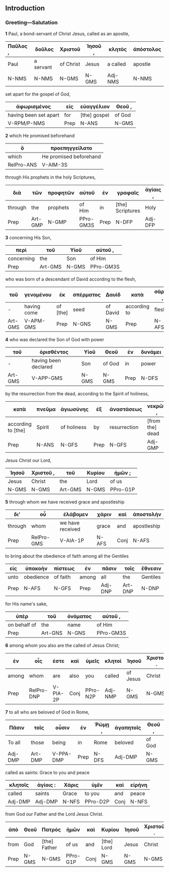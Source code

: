## Introduction

### Greeting—Salutation

**1** Paul, a bond-servant of Christ Jesus, called as an apostle, 

| Παῦλος  , | δοῦλος    | Χριστοῦ   | Ἰησοῦ  , | κλητὸς   | ἀπόστολος |
| :-------- | --------- | --------- | -------- | -------- | --------- |
| Paul      | a servant | of Christ | Jesus    | a called | apostle   |
| N-NMS     | N-NMS     | N-GMS     | N-GMS    | Adj-NMS  | N-NMS     |

set apart for the gospel of God,

| ἀφωρισμένος           | εἰς  | εὐαγγέλιον   | Θεοῦ  , |
| --------------------- | ---- | ------------ | ------- |
| having been set apart | for  | [the] gospel | of God  |
| V-RPM/P-NMS           | Prep | N-ANS        | N-GMS   |

**2** which He promised beforehand 

| ὃ          | προεπηγγείλατο         |
| ---------- | ---------------------- |
| which      | He promised beforehand |
| RelPro-ANS | V-AIM-3S               |

through His prophets in the holy Scriptures,

| διὰ     | τῶν     | προφητῶν | αὐτοῦ     | ἐν   | γραφαῖς          | ἁγίαις  , |
| ------- | ------- | -------- | --------- | ---- | ---------------- | --------- |
| through | the     | prophets | of Him    | in   | [the] Scriptures | Holy      |
| Prep    | Art-GMP | N-GMP    | PPro-GM3S | Prep | N-DFP            | Adj-DFP   |

**3** concerning His Son, 

| περὶ       | τοῦ     | Υἱοῦ  | αὐτοῦ  ,  |
| ---------- | ------- | ----- | --------- |
| concerning | the     | Son   | of Him    |
| Prep       | Art-GMS | N-GMS | PPro-GM3S |

who was born of a descendant of David according to the flesh, 

| τοῦ     | γενομένου   | ἐκ       | σπέρματος | Δαυὶδ    | κατὰ         | σάρκα  , |
| ------- | ----------- | -------- | --------- | -------- | ------------ | -------- |
| -       | having come | of [the] | seed      | of David | according to | flesh    |
| Art-GMS | V-APM-GMS   | Prep     | N-GNS     | N-GMS    | Prep         | N-AFS    |

**4** who was declared the Son of God with power 

| τοῦ     | ὁρισθέντος           | Υἱοῦ  | Θεοῦ   | ἐν   | δυνάμει |
| ------- | -------------------- | ----- | ------ | ---- | ------- |
| -       | having been declared | Son   | of God | in   | power   |
| Art-GMS | V-APP-GMS            | N-GMS | N-GMS  | Prep | N-DFS   |

by the resurrection from the dead, according to the Spirit of holiness, 

| κατὰ               | πνεῦμα | ἁγιωσύνης   | ἐξ   | ἀναστάσεως   | νεκρῶν  ,       |
| ------------------ | ------ | ----------- | ---- | ------------ | --------------- |
| according to [the] | Spirit | of holiness | by   | resurrection | [from the] dead |
| Prep               | N-ANS  | N-GFS       | Prep | N-GFS        | Adj-GMP         |

Jesus Christ our Lord,

| Ἰησοῦ | Χριστοῦ  , | τοῦ     | Κυρίου | ἡμῶν  ;  |
| ----- | ---------- | ------- | ------ | -------- |
| Jesus | Christ     | the     | Lord   | of us    |
| N-GMS | N-GMS      | Art-GMS | N-GMS  | PPro-G1P |

**5** through whom we have received grace and apostleship 

| δι’     | οὗ         | ἐλάβομεν         | χάριν | καὶ  | ἀποστολὴν   |
| ------- | ---------- | ---------------- | ----- | ---- | ----------- |
| through | whom       | we have received | grace | and  | apostleship |
| Prep    | RelPro-GMS | V-AIA-1P         | N-AFS | Conj | N-AFS       |

to bring about the obedience of faith among all the Gentiles 

| εἰς  | ὑπακοὴν   | πίστεως  | ἐν    | πᾶσιν   | τοῖς    | ἔθνεσιν  |
| ---- | --------- | -------- | ----- | ------- | ------- | -------- |
| unto | obedience | of faith | among | all     | the     | Gentiles |
| Prep | N-AFS     | N-GFS    | Prep  | Adj-DNP | Art-DNP | N-DNP    |

for His name's sake,

| ὑπὲρ         | τοῦ     | ὀνόματος | αὐτοῦ  ,  |
| ------------ | ------- | -------- | --------- |
| on behalf of | the     | name     | of Him    |
| Prep         | Art-GNS | N-GNS    | PPro-GM3S |

**6** among whom you also are the called of Jesus Christ;

| ἐν    | οἷς        | ἐστε     | καὶ  | ὑμεῖς    | κλητοὶ  | Ἰησοῦ    | Χριστοῦ  . |
| ----- | ---------- | -------- | ---- | -------- | ------- | -------- | ---------- |
| among | whom       | are      | also | you      | called  | of Jesus | Christ     |
| Prep  | RelPro-DNP | V-PIA-2P | Conj | PPro-N2P | Adj-NMP | N-GMS    | N-GMS      |

**7** to all who are beloved of God in Rome, 

| Πᾶσιν   | τοῖς    | οὖσιν     | ἐν   | Ῥώμῃ  , | ἀγαπητοῖς | Θεοῦ  , |
| ------- | ------- | --------- | ---- | ------- | --------- | ------- |
| To all  | those   | being     | in   | Rome    | beloved   | of God  |
| Adj-DMP | Art-DMP | V-PPA-DMP | Prep | N-DFS   | Adj-DMP   | N-GMS   |

called as saints: Grace to you and peace 

| κλητοῖς | ἁγίοις  : | Χάρις | ὑμῖν     | καὶ  | εἰρήνη |
| ------- | --------- | ----- | -------- | ---- | ------ |
| called  | saints    | Grace | to you   | and  | peace  |
| Adj-DMP | Adj-DMP   | N-NFS | PPro-D2P | Conj | N-NFS  |

from God our Father and the Lord Jesus Christ.

| ἀπὸ  | Θεοῦ  | Πατρὸς       | ἡμῶν     | καὶ  | Κυρίου     | Ἰησοῦ | Χριστοῦ  . |
| ---- | ----- | ------------ | -------- | ---- | ---------- | ----- | ---------- |
| from | God   | [the] Father | of us    | and  | [the] Lord | Jesus | Christ     |
| Prep | N-GMS | N-GMS        | PPro-G1P | Conj | N-GMS      | N-GMS | N-GMS      |

### 